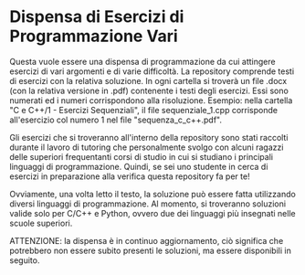 # Dispensa di Esercizi di Programmazione Vari

Questa vuole essere una dispensa di programmazione da cui attingere esercizi di vari argomenti e di varie difficoltà. 
La repository comprende testi di esercizi con la relativa soluzione. In ogni cartella si troverà un file .docx (con la relativa versione in .pdf) contenente i testi degli esercizi. Essi sono numerati ed i numeri corrispondono alla risoluzione. Esempio: nella cartella "C e C++/1 - Esercizi Sequenziali", il file sequenziale_1.cpp corrisponde all'esercizio col numero 1 nel file "sequenza_c_c++.pdf". 

Gli esercizi che si troveranno all'interno della repository sono stati raccolti durante il lavoro di tutoring che personalmente svolgo con alcuni ragazzi delle superiori frequentanti corsi di studio in cui si studiano i principali linguaggi di programmazione. 
Quindi, se sei uno studente in cerca di esercizi in preparazione alla verifica questa repository fa per te!

Ovviamente, una volta letto il testo, la soluzione può essere fatta utilizzando diversi linguaggi di programmazione. Al momento, si troveranno soluzioni valide solo per C/C++ e Python, ovvero due dei linguaggi più insegnati nelle scuole superiori. 


ATTENZIONE: la dispensa è in continuo aggiornamento, ciò significa che potrebbero non essere subito presenti le soluzioni, ma essere disponibili in seguito.

